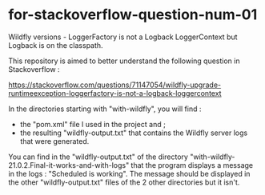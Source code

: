# for-stackoverflow-question-num-01
Wildfly versions - LoggerFactory is not a Logback LoggerContext but Logback is on the classpath.

This repository is aimed to better understand the following question in Stackoverflow : 

https://stackoverflow.com/questions/71147054/wildfly-upgrade-runtimeexception-loggerfactory-is-not-a-logback-loggercontext

In the directories starting with "with-wildfly", you will find :
- the "pom.xml" file I used in the project and ;
- the resulting "wildfly-output.txt" that contains the Wildfly server logs that were generated.

You can find in the "wildfly-output.txt" of the directory "with-wildfly-21.0.2.Final-it-works-and-with-logs" that the program
displays a message in the logs : "Scheduled is working". The message should be displayed in the other "wildfly-output.txt" files of the 
2 other directories but it isn't.


